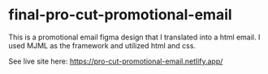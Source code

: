 # final-pro-cut-promotional-email
This is a promotional email figma design that I translated into a html email. I used MJML as the framework and utilized html and css. 

See live site here: https://pro-cut-promotional-email.netlify.app/
